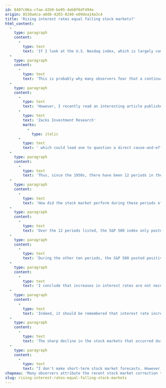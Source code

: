 ```yaml
---
id: 8407c06a-cfae-42b9-be95-4eb0f6df494e
origin: 8530a4ca-a0d8-4203-8240-e09dea14a3c4
title: 'Rising interest rates equal falling stock markets?'
html_content:
  -
    type: paragraph
    content:
      -
        type: text
        text: 'If I look at the U.S. Nasdaq index, which is largely comprised of tech stocks, it peaked on November 22 and hit a recent low on January 28, correcting more than 18%. During the same period, the US government 10-year interest rate rose from 1.48% to 1.93%. These figures seem to support the negative relationship between interest rates and stock prices.'
  -
    type: paragraph
    content:
      -
        type: text
        text: 'This is probably why many observers fear that a continuation of rising interest rates over the next few months will cause a correction in stock markets.'
  -
    type: paragraph
    content:
      -
        type: text
        text: 'However, I recently read an interesting article published by '
      -
        type: text
        text: 'Zacks Investment Research'
        marks:
          -
            type: italic
      -
        type: text
        text: ' which could lead one to question a direct cause-and-effect relationship between interest rates and stock markets, at least in the medium term.'
  -
    type: paragraph
    content:
      -
        type: text
        text: 'Thus, since the 1950s, there have been 12 periods in the United States during which the American Federal Reserve has raised its key rate in a sustained manner.'
  -
    type: paragraph
    content:
      -
        type: text
        text: 'How did the stock market perform during these periods of rising rates?'
  -
    type: paragraph
    content:
      -
        type: text
        text: 'Over the 12 periods listed, the S&P 500 index only posted two periods of negative returns: – 2% between March and September 1971 (while the key rate increased by 1.8%) and – 26% between February 1972 and July 1974 (9.6% increase in the key rate).'
  -
    type: paragraph
    content:
      -
        type: text
        text: 'During the other ten periods, the S&P 500 posted positive returns, averaging 21.4%.'
  -
    type: paragraph
    content:
      -
        type: text
        text: 'I conclude that increases in interest rates are not necessarily bad for stock markets, although they can increase their volatility in the short term.'
  -
    type: paragraph
    content:
      -
        type: text
        text: 'Indeed, it should be remembered that interest rate increases are not totally negative for the investor because, most of the time, they occur when the economy is running at full speed. It seems to me that this is the case now, as the robustness of the economy after the pandemic is leading to high inflation that the regulatory authorities are trying to control.'
  -
    type: paragraph
    content:
      -
        type: text
        text: 'The sharp decline in the stock markets that occurred during the 1970s and that I noted above occurred during a different economic period, I feel, than the one we are currently experiencing. At the time, oil prices had exploded higher due to the embargo of the United States by OPEC (Organization of Petroleum Producing Countries) and while the American economy was already reeling. Economists then spoke of a period of “stagflation”.'
  -
    type: paragraph
    content:
      -
        type: text
        text: "I don't make short-term stock market forecasts. However, it seems that many observers only focus on the negative aspects of a rise in interest rates on the stock markets and forget that it is an expanding economy that leads to this rise in rates. It seems to me that nothing indicates that we are going through a period like that of the 1970s."
chapeau: 'Many observers attribute the recent stock market correction to the rise in interest rates over the past few weeks. Indeed, the rate offered by a 10-year US government bond is now 2.04% compared to just over 1.60% at the start of the year.'
slug: rising-interest-rates-equal-falling-stock-markets
---
```

